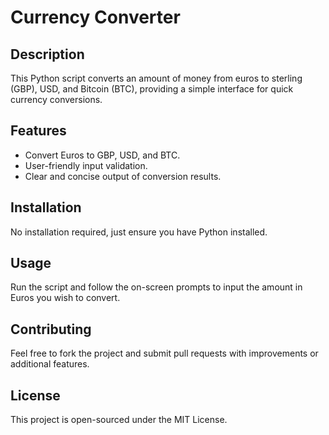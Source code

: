 # Currency Converter

## Description
This Python script converts an amount of money from euros to sterling (GBP), USD, and Bitcoin (BTC), providing a simple interface for quick currency conversions.

## Features
- Convert Euros to GBP, USD, and BTC.
- User-friendly input validation.
- Clear and concise output of conversion results.

## Installation
No installation required, just ensure you have Python installed.

## Usage
Run the script and follow the on-screen prompts to input the amount in Euros you wish to convert.

## Contributing
Feel free to fork the project and submit pull requests with improvements or additional features.

## License
This project is open-sourced under the MIT License.
